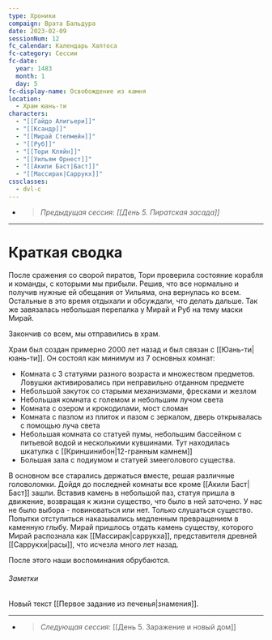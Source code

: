 ```yaml
---
type: Хроники
compaign: Врата Бальдура
date: 2023-02-09
sessionNum: 12
fc_calendar: Календарь Хаптоса
fc-category: Сессии
fc-date:
  year: 1483
  month: 1
  day: 5
fc-display-name: Освобождение из камня
location:
  - Храм юань-ти
characters:
  - "[[Гайдо Алигьери]]"
  - "[[Ксандр]]"
  - "[[Мирай Стелмейн]]"
  - "[[Руб]]"
  - "[[Тори Кляйн]]"
  - "[[Уильям Орнест]]"
  - "[[Акили Баст|Баст]]"
  - "[[Массирак|Саррукх]]"
cssclasses:
  - dvl-c
---
```


<!-- QueryToSerialize: LIST without ID "> *Предыдущая сессия*: *" + file.link + "*" From "content/Игры/Врата Бальдура/Хроники" WHERE sessionNum < this.sessionNum SORT sessionNum desc Limit 1 -->
<!-- SerializedQuery: LIST without ID "> *Предыдущая сессия*: *" + file.link + "*" From "content/Игры/Врата Бальдура/Хроники" WHERE sessionNum < this.sessionNum SORT sessionNum desc Limit 1 -->
- > *Предыдущая сессия*: *[[День 5. Пиратская засада]]*
<!-- SerializedQuery END -->
---


# Краткая сводка
После сражения со сворой пиратов, Тори проверила состояние корабля и команды, с которыми мы прибыли. Решив, что все нормально и получив нужные ей обещания от Уильяма, она вернулась ко всем. 
Остальные в это время отдыхали и обсуждали, что делать дальше. Так же завязалась небольшая перепалка у Мирай и Руб на тему маски Мирай. 

Закончив со всем, мы отправились в храм.

Храм был создан примерно 2000 лет назад и был связан с [[Юань-ти|юань-ти]].  Он состоял как минимум из 7 основных комнат:
- Комната с 3 статуями разного возраста и множеством предметов. Ловушки активировались при неправильно отданном предмете
- Небольшой закуток со старыми механизмами, фресками и жезлом
- Небольшая комната с големом и небольшим лучом света
- Комната с озером и крокодилами, мост сломан
- Комната с пазлом из плиток и пазом с зеркалом, дверь открывалась с помощью луча света
- Небольшая комната со статуей пумы, небольшим бассейном с питьевой водой и несколькими кувшинами. Тут находилась шкатулка с [[Криншинибон|12-гранным камнем]]
- Большая зала с подиумом и статуей змееголового существа.

В основном все старались держаться вместе, решая различные головоломки. Дойдя до последней комнаты все кроме [[Акили Баст|Баст]] зашли. Вставив камень в небольшой паз, статуя пришла в движение, возвращая к жизни существо, что было в ней заточено. У нас не было выбора - повиноваться или нет. Только слушаться существо. Попытки отступиться наказывались медленным превращением в каменную глыбу. 
Мирай пришлось отдать камень существу, которого Мирай распознала как [[Массирак|саррукха]], представителя древней [[Саррукхи|расы]], что исчезла много лет назад. 

После этого наши воспоминания обрубаются.

###### Заметки
Новый текст [[Первое задание из печенья|знамения]].


---
<!-- QueryToSerialize: LIST without ID "> *Следующая сессия*: " + file.link From "content/Игры/Врата Бальдура/Хроники" WHERE sessionNum > this.sessionNum SORT sessionNum asc Limit 1 -->
<!-- SerializedQuery: LIST without ID "> *Следующая сессия*: " + file.link From "content/Игры/Врата Бальдура/Хроники" WHERE sessionNum > this.sessionNum SORT sessionNum asc Limit 1 -->
- > *Следующая сессия*: [[День 5. Заражение и новый дом]]
<!-- SerializedQuery END -->
